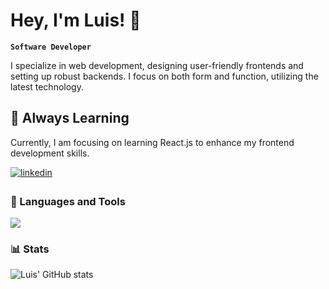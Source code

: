# Hey, I'm Luis! 👋

**`Software Developer`**

I specialize in web development, designing user-friendly frontends and setting up robust backends. I focus on both form and function, utilizing the latest technology.

## 📖 Always Learning

Currently, I am focusing on learning React.js to enhance my frontend development skills.
  


<div align="left">
<a href="https://linkedin.com/in/zluigon" target="_blank">
<img src=https://img.shields.io/badge/linkedin-%231E77B5.svg?&style=for-the-badge&logo=linkedin&logoColor=white alt=linkedin style="margin-bottom: 5px;" />
</a>
</div>  


### 🧰 Languages and Tools 

<img src="https://skillicons.dev/icons?i=java,spring,python,flask,c,ts,js,react,svelte,nodejs,html,css,bootstrap,jquery,mysql,git,github,vscode,bash,aws&perline=10" />

<br/>  

### 📊 Stats

![Luis' GitHub stats](https://github-readme-stats.vercel.app/api?username=zluigon&show_icons=true&theme=gruvbox)






